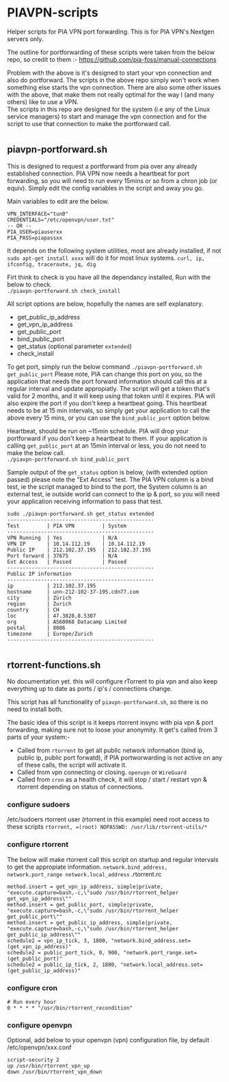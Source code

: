 # PIAVPN-scripts

Helper scripts for PIA VPN port forwarding. This is for PIA VPN's Nextgen servers only.

The outline for portforwarding of these scripts were taken from the below repo, so credit to them :-
https://github.com/pia-foss/manual-connections

Problem with the above is it's designed to start your vpn connection and also do portforward. The scripts in the above repo simply won't work when something else starts the vpn connection. There are also some other issues with the above, that make them not really optimal for the way I (and many others) like to use a VPN.  
The scripts in this repo are designed for the system (i.e any of the Linux service managers) to start and manage the vpn connection and for the script to use that connection to make the portforward call.

#
## piavpn-portforward.sh
This is designed to request a portforward from pia over any already established connection. PIA VPN now needs a heartbeat for port forwarding, so you will need to run every 15mins or so from a chron job (or equiv).
Simply edit the config variables in the script and away you go.

Main variables to edit are the below.
```
VPN_INTERFACE="tun0"
CREDENTIALS="/etc/openvpn/user.txt"
-- OR --
PIA_USER=piauserxx
PIA_PASS=piapassxx
```

It depends on the following system utilities, most are already installed, if not `sudo apt-get install xxxx` will do it for most linux systems. `curl, ip, ifconfig, traceroute, jq, dig`

Firt think to check is you have all the dependancy installed, Run with the below to check.  
`./piavpn-portforward.sh check_install`

All script options are below, hopefully the names are self explanatory.
  * get_public_ip_address
  * get_vpn_ip_address
  * get_public_port
  * bind_public_port
  * get_status (optional parameter `extended`)
  * check_install


To get port, simply run the below command
`./piavpn-portforward.sh get_public_port`
Please note, PIA can change this port on you, so the application that needs the port forward information should call this at a regular interval and update appropiatly. The script will get a token that's valid for 2 months, and it will keep using that token until it expires. PIA will also expire the port if you don't keep a heartbeat going. This heartbeat needs to be at 15 min intervals, so simply get your application to call the above every 15 mins, or you can use the `bind_public_port` option below.

Heartbeat, should be run on ~15min schedule. PIA will drop your portforward if you don't keep a heartbeat to them. If your application is calling `get_public_port` at an 15min interval or less, you do not need to make the below call.  
`./piavpn-portforward.sh bind_public_port`

Sample output of the `get_status` option is below, (with extended option passed)
please note the "Ext Access" test.  The PIA VPN column is a bind test, ie the script managed to bind to the port, the System column is an external test, ie outside world can connect to the ip & port, so you will need your application receiving information to pass that test.
```
sudo ./piavpn-portforward.sh get_status extended
------------------------------------------------
Test         | PIA VPN         | System         
------------------------------------------------
VPN Running  | Yes             | N/A            
VPN IP       | 10.14.112.19    | 10.14.112.19   
Public IP    | 212.102.37.195  | 212.102.37.195 
Port forward | 37675           | N/A            
Ext Access   | Passed          | Passed         
------------------------------------------------
Public IP information
------------------------------------------------
ip           | 212.102.37.195                
hostname     | unn-212-102-37-195.cdn77.com  
city         | Zürich                        
region       | Zurich                        
country      | CH                            
loc          | 47.3828,8.5307                
org          | AS60068 Datacamp Limited      
postal       | 8086                          
timezone     | Europe/Zurich                 
------------------------------------------------
```



#
  
  
## rtorrent-functions.sh
No documentation yet.  this will configure rTorrent to pia vpn and also keep everything up to date as ports / ip's / connections change.

This script has all functionality of `piavpn-portforward.sh`, so there is no need to install both.

The basic idea of this script is it keeps rtorrent insync with pia vpn & port forwarding, making sure not to loose your anonymity. It get's called from 3 parts of your system:-
* Called from `rtorrent` to get all public network information (bind ip, public ip, public port forwatd), if PIA portworwarding is not active on any of these calls, the script will activate it.
* Called from vpn connecting or closing. `openvpn` or `WireGuard`
* Called from `cron` as a health check, it will stop / start / restart vpn & rtorrent depending on status of connections.

### configure sudoers
/etc/sudoers rtorrent user (rtorrent in this example) need root access to these scripts
``
rtorrent, =(root) NOPASSWD: /usr/lib/rtorrent-utils/*
``

### configure rtorrent
The below will make rtorrent call this script on startup and regular intervals to get the appropiate information. `network.bind_address, network.port_range network.local_address`
.rtorrent.rc
```
method.insert = get_vpn_ip_address, simple|private, "execute.capture=bash,-c,\"sudo /usr/bin/rtorrent_helper get_vpn_ip_address\""
method.insert = get_public_port, simple|private, "execute.capture=bash,-c,\"sudo /usr/bin/rtorrent_helper get_public_port\""
method.insert = get_public_ip_address, simple|private, "execute.capture=bash,-c,\"sudo /usr/bin/rtorrent_helper get_public_ip_address\""
schedule2 = vpn_ip_tick, 3, 1800, "network.bind_address.set=(get_vpn_ip_address)"
schedule2 = public_port_tick, 0, 900, "network.port_range.set=(get_public_port)"
schedule2 = public_ip_tick, 2, 1800, "network.local_address.set=(get_public_ip_address)"
```

### configure cron
```
# Run every hour
0 * * * * "/usr/bin/rtorrent_recondition"
```

### configure openvpn
Optional, add below to your openvpn (vpn) configuration file, by default /etc/openvpn/xxx.conf
```
script-security 2
up /usr/bin/rtorrent_vpn_up
down /usr/bin/rtorrent_vpn_down
```